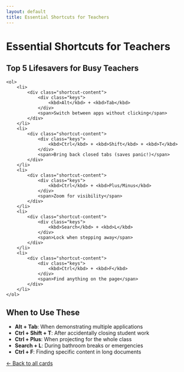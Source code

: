 ```yaml
---
layout: default
title: Essential Shortcuts for Teachers
---
```


# Essential Shortcuts for Teachers

<div class="card">
    <h2>Top 5 Lifesavers for Busy Teachers</h2>
    
    <ol>
        <li>
            <div class="shortcut-content">
                <div class="keys">
                    <kbd>Alt</kbd> + <kbd>Tab</kbd>
                </div>
                <span>Switch between apps without clicking</span>
            </div>
        </li>
        <li>
            <div class="shortcut-content">
                <div class="keys">
                    <kbd>Ctrl</kbd> + <kbd>Shift</kbd> + <kbd>T</kbd>
                </div>
                <span>Bring back closed tabs (saves panic!)</span>
            </div>
        </li>
        <li>
            <div class="shortcut-content">
                <div class="keys">
                    <kbd>Ctrl</kbd> + <kbd>Plus/Minus</kbd>
                </div>
                <span>Zoom for visibility</span>
            </div>
        </li>
        <li>
            <div class="shortcut-content">
                <div class="keys">
                    <kbd>Search</kbd> + <kbd>L</kbd>
                </div>
                <span>Lock when stepping away</span>
            </div>
        </li>
        <li>
            <div class="shortcut-content">
                <div class="keys">
                    <kbd>Ctrl</kbd> + <kbd>F</kbd>
                </div>
                <span>Find anything on the page</span>
            </div>
        </li>
    </ol>
</div>

## When to Use These

- **Alt + Tab**: When demonstrating multiple applications
- **Ctrl + Shift + T**: After accidentally closing student work
- **Ctrl + Plus**: When projecting for the whole class
- **Search + L**: During bathroom breaks or emergencies
- **Ctrl + F**: Finding specific content in long documents

<a href="{{ '/cards/' | relative_url }}">← Back to all cards</a>
